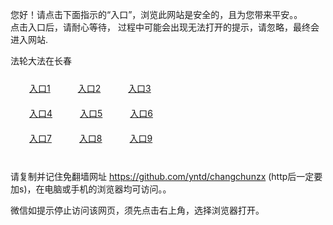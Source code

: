 您好！请点击下面指示的“入口”，浏览此网站是安全的，且为您带来平安。。 <br/>
点击入口后，请耐心等待， 过程中可能会出现无法打开的提示，请忽略，最终会进入网站. </br>

法轮大法在长春<br/>
<div style="padding:10px"><a style="margin:20px" target="_blank" href="https://d32przoxeypy3r.cloudfront.net/2Qpsp?jtwwlrml" id="ccLink1" rel="nofollow">入口1</a> <a target="_blank" style="margin:20px" href="https://d2n8mbeiewno3v.cloudfront.net/2Qpsp?hyzrsvv" id="ccLink2" rel="nofollow">入口2</a> <a style="margin:20px" target="_blank" href="https://d1dzfi1j8w39bk.cloudfront.net/2Qpsp?rmbco" id="ccLink3" rel="nofollow">入口3</a></div>

<div style="padding:10px" ><a style="margin:20px" target="_blank" href="https://d32przoxeypy3r.cloudfront.net/2Qpsp?jtwwlrml" id="ccLink4" rel="nofollow">入口4</a> <a style="margin:20px" href="https://d2n8mbeiewno3v.cloudfront.net/2Qpsp?hyzrsvv" target="_blank" id="ccLink5" rel="nofollow">入口5</a> <a style="margin:20px" href="https://d1dzfi1j8w39bk.cloudfront.net/2Qpsp?rmbco" target="_blank" id="ccLink6" rel="nofollow">入口6</a></div>

<div style="padding:10px"><a style="margin:20px" target="_blank" href="https://d32przoxeypy3r.cloudfront.net/2Qpsp?jtwwlrml" id="ccLink7" rel="nofollow">入口7</a> <a style="margin:20px" href="https://d2n8mbeiewno3v.cloudfront.net/2Qpsp?hyzrsvv" target="_blank" id="ccLink8" rel="nofollow">入口8</a> <a style="margin:20px" target="_blank" href="https://d1dzfi1j8w39bk.cloudfront.net/2Qpsp?rmbco" id="ccLink9" rel="nofollow">入口9</a></div>

<br/>



请复制并记住免翻墙网址 https://github.com/yntd/changchunzx (http后一定要加s)，在电脑或手机的浏览器均可访问。。<br/>

微信如提示停止访问该网页，须先点击右上角，选择浏览器打开。

